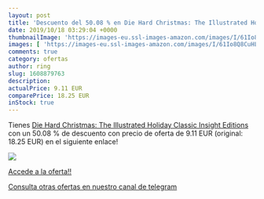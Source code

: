```yaml
---
layout: post
title: 'Descuento del 50.08 % en Die Hard Christmas: The Illustrated Holi'
date: 2019/10/18 03:29:04 +0000
thumbnailImage: 'https://images-eu.ssl-images-amazon.com/images/I/61Io8Q8CuHL._SL200_.jpg'
images: [ 'https://images-eu.ssl-images-amazon.com/images/I/61Io8Q8CuHL._SL200_.jpg' ]
comments: true
category: ofertas
author: ring
slug: 1608879763
description:
actualPrice: 9.11 EUR
comparePrice: 18.25 EUR
inStock: true
---
```


Tienes [Die Hard Christmas: The Illustrated Holiday Classic  Insight Editions ](https://www.amazon.com/dp/1608879763/?tag=redken08-20) con un 50.08 % de descuento con precio de oferta de 9.11 EUR (original: 18.25 EUR) en el siguiente enlace!

[![](https://images-eu.ssl-images-amazon.com/images/I/61Io8Q8CuHL._SL200_.jpg)](https://www.amazon.com/dp/1608879763/?tag=redken08-20)

[Accede a la oferta!!](https://www.amazon.com/dp/1608879763/?tag=redken08-20)

[Consulta otras ofertas en nuestro canal de telegram](https://t.me/s/ofertas25)
